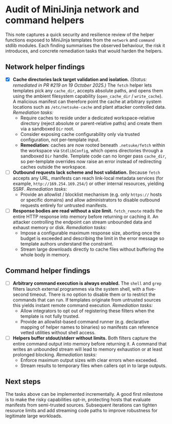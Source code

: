 # Audit of MiniJinja network and command helpers

This note captures a quick security and resilience review of the helper
functions exposed to MiniJinja templates from the `network` and `command`
stdlib modules. Each finding summarises the observed behaviour, the risk it
introduces, and concrete remediation tasks that would harden the helpers.

## Network helper findings

- [x] **Cache directories lack target validation and isolation.** *(Status:
  remediated in PR #219 on 19 October 2025.)* The `fetch` helper lets templates
  pick any `cache_dir`, accepts absolute paths, and opens them using the
  ambient filesystem capability (`open_cache_dir` / `write_cache`). A malicious
  manifest can therefore point the cache at arbitrary system locations such as
  `/etc/netsuke-cache` and plant attacker controlled data. *Remediation tasks:*
  - Require caches to reside under a dedicated workspace-relative directory
    (reject absolute or parent-relative paths) and create them via a sandboxed
    `Dir` root.
  - Consider exposing cache configurability only via trusted configuration,
    not per-template input.
  - **Remediation:** caches are now rooted beneath `.netsuke/fetch` within the
    workspace via `StdlibConfig`, which opens directories through a sandboxed
    `Dir` handle. Template code can no longer pass `cache_dir`, so per-template
    overrides now raise an error instead of redirecting caches outside the
    workspace.
- [ ] **Outbound requests lack scheme and host validation.** Because `fetch`
  accepts any URL, manifests can reach link-local metadata services (for
  example, `http://169.254.169.254/`) or other internal resources, yielding
  SSRF. *Remediation tasks:*
  - Provide an allowlist / blocklist mechanism (e.g. only `https://` hosts or
    specific domains) and allow administrators to disable outbound requests
    entirely for untrusted manifests.
- [ ] **Response bodies are read without a size limit.** `fetch_remote` reads
  the entire HTTP response into memory before returning or caching it. An
  attacker controlling the endpoint can stream unbounded data and exhaust
  memory or disk. *Remediation tasks:*
  - Impose a configurable maximum response size, aborting once the budget is
    exceeded and describing the limit in the error message so template authors
    understand the constraint.
  - Stream large downloads directly to cache files without buffering the whole
    body in memory.

## Command helper findings

- [ ] **Arbitrary command execution is always enabled.** The `shell` and `grep`
  filters launch external programmes via the system shell, with a five-second
  timeout. There is no option to disable them or to restrict the commands that
  can run. If templates originate from untrusted sources this yields instant
  remote command execution. *Remediation tasks:*
  - Allow integrators to opt out of registering these filters when the
    template is not fully trusted.
  - Provide an allowlist-based command runner (e.g. declarative mapping of
    helper names to binaries) so manifests can reference vetted utilities
    without shell access.
- [ ] **Helpers buffer stdout/stderr without limits.** Both filters capture the
  entire command output into memory before returning it. A command that writes
  an unbounded stream will lead to memory exhaustion or at least prolonged
  blocking. *Remediation tasks:*
  - Enforce maximum output sizes with clear errors when exceeded.
  - Stream results to temporary files when callers opt in to large outputs.

## Next steps

The tasks above can be implemented incrementally. A good first milestone is to
make the risky capabilities opt-in, protecting hosts that evaluate manifests
from semi-trusted sources. Subsequent iterations can tighten resource limits
and add streaming code paths to improve robustness for legitimate large
workloads.
